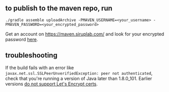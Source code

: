 ## to publish to the maven repo, run

```
./gradle assemble uploadArchive -PMAVEN_USERNAME=<your_username> -PMAVEN_PASSWORD=<your_encrypted_password>
```

Get an account on https://maven.siruplab.com/ and look for your encrypted password [here](https://maven.siruplab.com/webapp/#/profile).

## troubleshooting

If the build fails with an error like `javax.net.ssl.SSLPeerUnverifiedException: peer not authenticated`, check that you're running a version of Java later than 1.8.0_101. Earlier versions [do not support Let's Encrypt certs](https://community.letsencrypt.org/t/which-browsers-and-operating-systems-support-lets-encrypt/4394?u=mrtux).
